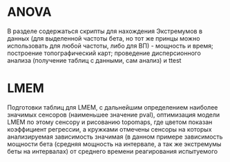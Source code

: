 # ANOVA
В разделе содержаться скрипты для нахождения Экстремумов в данных (для выделенной частоты бета, но тот же принцы можно использовать для любой частоты, либо для ВП) - мощность и время; построение топографический карт; проведение дисперсионного анализа (получение таблиц с данными, сам анализ) и ttest

# LMEM

Подготовки таблиц для LMEM, с дальнейшим определением наиболее значимых сенсоров (наименьшее значение pval), оптимизация модели LMEM по этому сенсору и рисованию topomaps, где цветом показан коэффициент регрессии, а кружками отмечены сенсоры на которых анализируемая зависимость значимая (в данном примере зависимость мощности бета (средняя мощность на интервале, а так же экстремумы беты на интервалах) от среднего времени реагирования испытуемого
